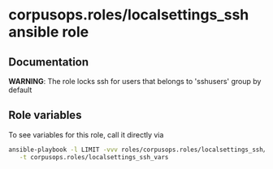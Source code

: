 # corpusops.roles/localsettings_ssh ansible role
## Documentation
**WARNING**: The role locks ssh for users that belongs to 'sshusers' group by default
## Role variables
To see variables for this role, call it directly via
```bash
ansible-playbook -l LIMIT -vvv roles/corpusops.roles/localsettings_ssh/role.yml \
   -t corpusops.roles/localsettings_ssh_vars
```
